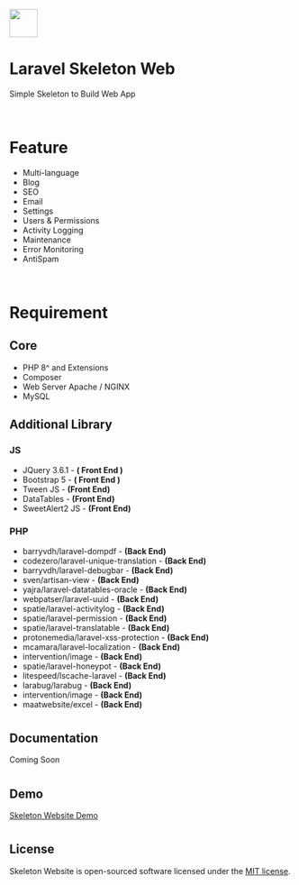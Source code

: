 <img src="https://skeleton-web.prasetyoadisantoso.com/storage/assets/Image/Logo/vP5VJLwcXgiADAB.png" width="50" height="50"><br />

# Laravel Skeleton Web
Simple Skeleton to Build Web App

</br>

# Feature
- Multi-language
- Blog
- SEO
- Email
- Settings
- Users & Permissions
- Activity Logging
- Maintenance
- Error Monitoring
- AntiSpam

</br>

# Requirement
## Core
- PHP 8^ and Extensions
- Composer 
- Web Server Apache / NGINX
- MySQL 

## Additional Library
### JS
- JQuery 3.6.1 - **( Front End )**
- Bootstrap 5 - **( Front End )**
- Tween JS - **(Front End)**
- DataTables - **(Front End)**
- SweetAlert2 JS - **(Front End)**

### PHP
- barryvdh/laravel-dompdf - **(Back End)**
- codezero/laravel-unique-translation - **(Back End)**
- barryvdh/laravel-debugbar - **(Back End)**
- sven/artisan-view - **(Back End)**
- yajra/laravel-datatables-oracle - **(Back End)**
- webpatser/laravel-uuid - **(Back End)**
- spatie/laravel-activitylog - **(Back End)**
- spatie/laravel-permission - **(Back End)**
- spatie/laravel-translatable - **(Back End)**
- protonemedia/laravel-xss-protection - **(Back End)**
- mcamara/laravel-localization - **(Back End)**
- intervention/image - **(Back End)**
- spatie/laravel-honeypot - **(Back End)**
- litespeed/lscache-laravel - **(Back End)**
- larabug/larabug - **(Back End)**
- intervention/image - **(Back End)**
- maatwebsite/excel - **(Back End)**

#
## Documentation
Coming Soon
# 
## Demo
[Skeleton Website Demo](https://skeleton-web.prasetyoadisantoso.com)
#
## License
Skeleton Website is open-sourced software licensed under the [MIT license](http://opensource.org/licenses/MIT).
#
